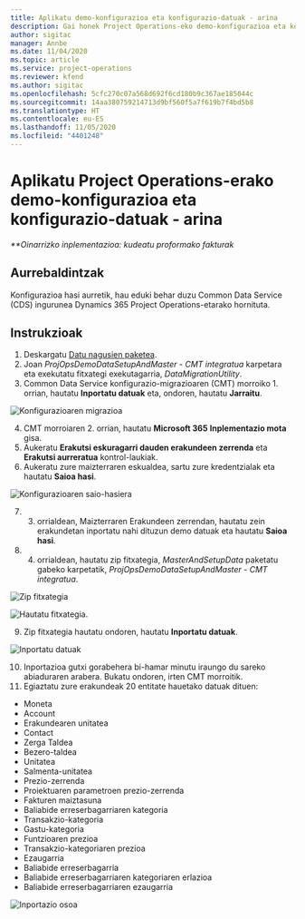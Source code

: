 ```yaml
---
title: Aplikatu demo-konfigurazioa eta konfigurazio-datuak - arina
description: Gai honek Project Operations-eko demo-konfigurazioa eta konfigurazio datuak nola aplikatu jakiteko informazioa eskaintzen du.
author: sigitac
manager: Annbe
ms.date: 11/04/2020
ms.topic: article
ms.service: project-operations
ms.reviewer: kfend
ms.author: sigitac
ms.openlocfilehash: 5cfc270c07a568d692f6cd180b9c367ae185044c
ms.sourcegitcommit: 14aa380759214713d9bf560f5a7f619b7f4bd5b8
ms.translationtype: HT
ms.contentlocale: eu-ES
ms.lasthandoff: 11/05/2020
ms.locfileid: "4401248"
---
```

# <a name="apply-demo-setup-and-configuration-data-for-project-operations---lite"></a>Aplikatu Project Operations-erako demo-konfigurazioa eta konfigurazio-datuak - arina 

_**Oinarrizko inplementazioa: kudeatu proformako fakturak_

## <a name="prerequisites"></a>Aurrebaldintzak

Konfigurazioa hasi aurretik, hau eduki behar duzu Common Data Service (CDS) ingurunea Dynamics 365 Project Operations-etarako hornituta.


## <a name="instructions"></a>Instrukzioak

1. Deskargatu [Datu nagusien paketea](https://download.microsoft.com/download/3/4/1/341bf279-a64f-4baa-af31-ce624859b518/ProjOpsSampleSetupData%20-%20CE%20only%20CMT.zip). 
2. Joan *ProjOpsDemoDataSetupAndMaster - CMT integratua* karpetara eta exekutatu fitxategi exekutagarria, *DataMigrationUtility*.
3. Common Data Service konfigurazio-migrazioaren (CMT) morroiko 1. orrian, hautatu **Inportatu datuak** eta, ondoren, hautatu **Jarraitu**.

![Konfigurazioaren migrazioa](./media/1ConfigurationMigration.png)

4. CMT morroiaren 2. orrian, hautatu **Microsoft 365** **Inplementazio mota** gisa.
5. Aukeratu **Erakutsi eskuragarri dauden erakundeen zerrenda** eta **Erakutsi aurreratua** kontrol-laukiak.
6. Aukeratu zure maizterraren eskualdea, sartu zure kredentzialak eta hautatu **Saioa hasi**.

![Konfigurazioaren saio-hasiera](./media/2ConfigurationSignin.png)

7. 3. orrialdean, Maizterraren Erakundeen zerrendan, hautatu zein erakundetan inportatu nahi dituzun demo datuak eta hautatu **Saioa hasi**.
8. 4. orrialdean, hautatu zip fitxategia, *MasterAndSetupData* paketatu gabeko karpetatik, *ProjOpsDemoDataSetupAndMaster - CMT integratua*.

![Zip fitxategia](./media/3ZipFile.png)

![Hautatu fitxategia.](./media/4SelectAFile.png)

9. Zip fitxategia hautatu ondoren, hautatu **Inportatu datuak**.

![Inportatu datuak](./media/5ImportData.png)

10. Inportazioa gutxi gorabehera bi-hamar minutu iraungo du sareko abiaduraren arabera. Bukatu ondoren, irten CMT morroitik. 
11. Egiaztatu zure erakundeak 20 entitate hauetako datuak dituen:

-   Moneta
-   Account
-   Erakundearen unitatea
-   Contact
-   Zerga Taldea
-   Bezero-taldea
-   Unitatea
-   Salmenta-unitatea
-   Prezio-zerrenda
-   Proiektuaren parametroen prezio-zerrenda 
-   Fakturen maiztasuna
-   Baliabide erreserbagarriaren kategoria
-   Transakzio-kategoria
-   Gastu-kategoria
-   Funtzioaren prezioa
-   Transakzio-kategoriaren prezioa
-   Ezaugarria
-   Baliabide erreserbagarria
-   Baliabide erreserbagarriaren kategoriaren erlazioa
-   Baliabide erreserbagarriaren ezaugarria

![Inportazio osoa](./media/6CompleteImport.png)
